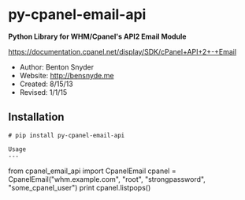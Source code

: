 py-cpanel-email-api
===================

**Python Library for WHM/Cpanel's API2 Email Module** 

https://documentation.cpanel.net/display/SDK/cPanel+API+2+-+Email

- Author: Benton Snyder
- Website: http://bensnyde.me
- Created: 8/15/13
- Revised: 1/1/15

Installation
---
```
# pip install py-cpanel-email-api

Usage
---
```
from cpanel_email_api import CpanelEmail
cpanel = CpanelEmail("whm.example.com", "root", "strongpassword", "some_cpanel_user")
print cpanel.listpops()
```
